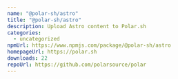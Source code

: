 ```yaml
---
name: "@polar-sh/astro"
title: "@polar-sh/astro"
description: Upload Astro content to Polar.sh
categories:
  - uncategorized
npmUrl: https://www.npmjs.com/package/@polar-sh/astro
homepageUrl: https://polar.sh
downloads: 22
repoUrl: https://github.com/polarsource/polar
---
```

